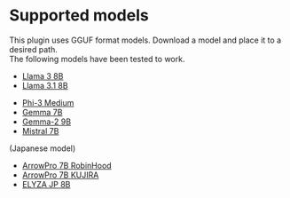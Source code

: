 # Supported models

This plugin uses GGUF format models. Download a model and place it to a desired path.  
The following models have been tested to work.

- [Llama 3 8B](https://huggingface.co/QuantFactory/Meta-Llama-3-8B-Instruct-GGUF/blob/main/Meta-Llama-3-8B-Instruct.Q4_K_S.gguf)
- [Llama 3.1 8B](https://huggingface.co/bartowski/Meta-Llama-3.1-8B-Instruct-GGUF/blob/main/Meta-Llama-3.1-8B-Instruct-Q4_K_S.gguf)
<!-- - [Llama 3.2 3B](https://huggingface.co/bartowski/Llama-3.2-3B-Instruct-GGUF/blob/main/Llama-3.2-3B-Instruct-Q4_K_S.gguf) -->
- [Phi-3 Medium](https://huggingface.co/mmnga/Phi-3-medium-128k-instruct-gguf/blob/main/Phi-3-medium-128k-instruct-Q4_K_S.gguf)
- [Gemma 7B](https://huggingface.co/mmnga/gemma-7b-it-gguf/blob/main/gemma-7b-it-q8_0.gguf)
- [Gemma-2 9B](https://huggingface.co/bartowski/gemma-2-9b-it-GGUF/blob/main/gemma-2-9b-it-Q4_K_S.gguf)
- [Mistral 7B](https://huggingface.co/TheBloke/Mistral-7B-v0.1-GGUF/blob/main/mistral-7b-v0.1.Q4_K_S.gguf)

(Japanese model)

- [ArrowPro 7B RobinHood](https://huggingface.co/mmnga/DataPilot-ArrowPro-7B-RobinHood-gguf/blob/main/DataPilot-ArrowPro-7B-RobinHood-IQ4_XS.gguf)
- [ArrowPro 7B KUJIRA](https://huggingface.co/mmnga/DataPilot-ArrowPro-7B-KUJIRA-gguf/blob/main/DataPilot-ArrowPro-7B-KUJIRA-IQ4_XS.gguf)
- [ELYZA JP 8B](https://huggingface.co/elyza/Llama-3-ELYZA-JP-8B-GGUF/blob/main/Llama-3-ELYZA-JP-8B-q4_k_m.gguf)